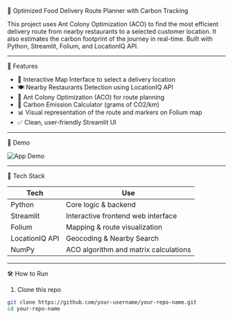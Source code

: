  🚀 Optimized Food Delivery Route Planner with Carbon Tracking

This project uses Ant Colony Optimization (ACO) to find the most efficient delivery route from nearby restaurants to a selected customer location. It also estimates the carbon footprint of the journey in real-time. Built with Python, Streamlit, Folium, and LocationIQ API.

---

 🌟 Features

- 📍 Interactive Map Interface to select a delivery location
- 🍽 Nearby Restaurants Detection using LocationIQ API
- 🐜 Ant Colony Optimization (ACO) for route planning
- 🌿 Carbon Emission Calculator (grams of CO2/km)
- 📊 Visual representation of the route and markers on Folium map
- ✅ Clean, user-friendly Streamlit UI

---

 📸 Demo

![App Demo](https://your-demo-image-or-gif-link.com) <!-- Optional: Add a screen recording/gif -->

---

 🔧 Tech Stack

| Tech             | Use                                           |
|------------------|-----------------------------------------------|
| Python           | Core logic & backend                          |
| Streamlit        | Interactive frontend web interface            |
| Folium           | Mapping & route visualization                 |
| LocationIQ API   | Geocoding & Nearby Search                     |
| NumPy            | ACO algorithm and matrix calculations         |

---

 🛠 How to Run

 1. Clone this repo

```bash
git clone https://github.com/your-username/your-repo-name.git
cd your-repo-name

